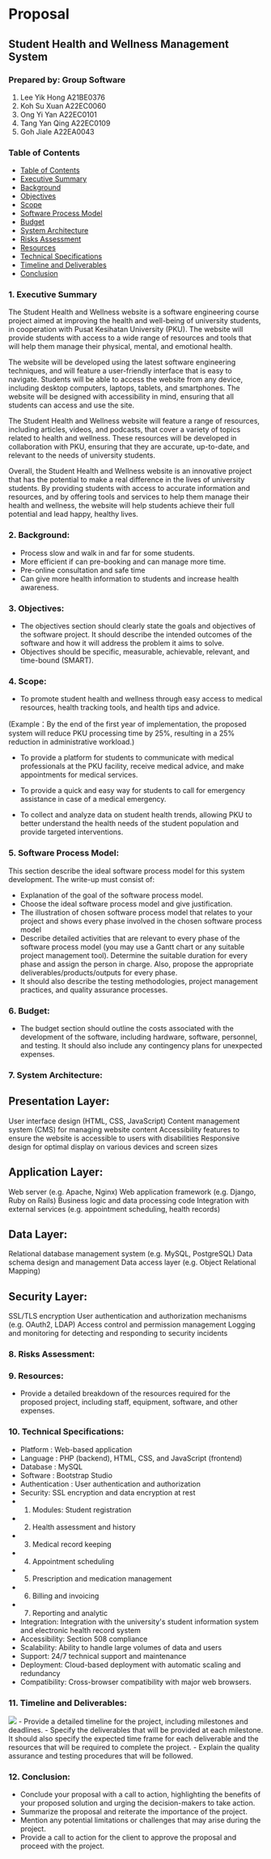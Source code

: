 #  Proposal 

## Student Health and Wellness Management System


### Prepared by: Group Software
  1. Lee Yik Hong A21BE0376
  2. Koh Su Xuan A22EC0060
  3. Ong Yi Yan A22EC0101
  4. Tang Yan Qing A22EC0109
  5. Goh Jiale A22EA0043

### Table of Contents
- [Table of Contents](#table-of-contents)
- [Executive Summary](#1-executive-summary)
- [Background](#2-background)
- [Objectives](#3-objectives)
- [Scope](#4-scope)
- [Software Process Model](#5-software-process-model)
- [Budget](#6-budget)
- [System Architecture](#7-system-architecture)
- [Risks Assessment](#8-risks-assessment)
- [Resources](#9-resources)
- [Technical Specifications](#10-technical-specifications)
- [Timeline and Deliverables](#11-timeline-and-deliverables)
- [Conclusion](#12-conclusion)
  
### 1. Executive Summary
The Student Health and Wellness website is a software engineering course project aimed at improving the health and well-being of university students, in cooperation with Pusat Kesihatan University (PKU). The website will provide students with access to a wide range of resources and tools that will help them manage their physical, mental, and emotional health.

The website will be developed using the latest software engineering techniques, and will feature a user-friendly interface that is easy to navigate. Students will be able to access the website from any device, including desktop computers, laptops, tablets, and smartphones. The website will be designed with accessibility in mind, ensuring that all students can access and use the site.

The Student Health and Wellness website will feature a range of resources, including articles, videos, and podcasts, that cover a variety of topics related to health and wellness. These resources will be developed in collaboration with PKU, ensuring that they are accurate, up-to-date, and relevant to the needs of university students.

Overall, the Student Health and Wellness website is an innovative project that has the potential to make a real difference in the lives of university students. By providing students with access to accurate information and resources, and by offering tools and services to help them manage their health and wellness, the website will help students achieve their full potential and lead happy, healthy lives.


### 2. Background:
- Process slow and walk in and far for some students.
- More efficient if can pre-booking and can manage more time.
- Pre-online consultation and safe time
- Can give more health information to students and increase health awareness.

### 3. Objectives:
- The objectives section should clearly state the goals and objectives of the software project. It should describe the intended outcomes of the software and how it will address the problem it aims to solve. 
- Objectives should be specific, measurable, achievable, relevant, and time-bound (SMART).

### 4. Scope: 
- To promote student health and wellness through easy access to medical resources, health tracking tools, and health tips and advice.

(Example：By the end of the first year of implementation, the proposed system will reduce PKU processing time by 25%, resulting in a 25% reduction in administrative workload.)

- To provide a platform for students to communicate with medical professionals at the PKU facility, receive medical advice, and make appointments for medical services.

- To provide a quick and easy way for students to call for emergency assistance in case of a medical emergency.

- To collect and analyze data on student health trends, allowing PKU to better understand the health needs of the student population and provide targeted interventions.


### 5. Software Process Model:
This section describe the ideal software process model for this system development. The write-up must consist of:
- Explanation of the goal of the software process model.
- Choose the ideal software process model and give justification.
- The illustration of chosen software process model that relates to your project and shows every phase involved in the chosen software process model
- Describe detailed activities that are relevant to every phase of the software process model (you may use a Gantt chart or any suitable project management tool). Determine the suitable duration for every phase and assign the person in charge. Also, propose the appropriate deliverables/products/outputs for every phase. 
- It should also describe the testing methodologies, project management practices, and quality assurance processes.

### 6. Budget:
- The budget section should outline the costs associated with the development of the software, including hardware, software, personnel, and testing. It should also include any contingency plans for unexpected expenses.

### 7. System Architecture:
## Presentation Layer:
User interface design (HTML, CSS, JavaScript)
Content management system (CMS) for managing website content
Accessibility features to ensure the website is accessible to users with disabilities
Responsive design for optimal display on various devices and screen sizes
## Application Layer:
Web server (e.g. Apache, Nginx)
Web application framework (e.g. Django, Ruby on Rails)
Business logic and data processing code
Integration with external services (e.g. appointment scheduling, health records)

## Data Layer:
Relational database management system (e.g. MySQL, PostgreSQL)
Data schema design and management
Data access layer (e.g. Object Relational Mapping)
## Security Layer:
SSL/TLS encryption
User authentication and authorization mechanisms (e.g. OAuth2, LDAP)
Access control and permission management
Logging and monitoring for detecting and responding to security incidents



### 8. Risks Assessment:




### 9. Resources:
- Provide a detailed breakdown of the resources required for the proposed project, including staff, equipment, software, and other expenses.

### 10. Technical Specifications:
- Platform : Web-based application
- Language : PHP (backend), HTML, CSS, and JavaScript (frontend)
- Database : MySQL
- Software : Bootstrap Studio
- Authentication : User authentication and authorization
- Security: SSL encryption and data encryption at rest
- 1. Modules: Student registration
- 2. Health assessment and history
- 3. Medical record keeping
- 4. Appointment scheduling
- 5. Prescription and medication management
- 6. Billing and invoicing
- 7. Reporting and analytic
- Integration: Integration with the university's student information system and electronic health record system
- Accessibility: Section 508 compliance
- Scalability: Ability to handle large volumes of data and users
- Support: 24/7 technical support and maintenance
- Deployment: Cloud-based deployment with automatic scaling and redundancy
- Compatibility: Cross-browser compatibility with major web browsers.

### 11. Timeline and Deliverables: 
<img src="https://user-images.githubusercontent.com/128159572/235561076-2a31e51a-10da-4f64-bfe1-4e8986df8d31.jpeg">
- Provide a detailed timeline for the project, including milestones and deadlines.
- Specify the deliverables that will be provided at each milestone. It should also specify the expected time frame for each deliverable and the resources that will be required to complete the project.
- Explain the quality assurance and testing procedures that will be followed.

### 12. Conclusion:
- Conclude your proposal with a call to action, highlighting the benefits of your proposed solution and urging the decision-makers to take action.
- Summarize the proposal and reiterate the importance of the project.
- Mention any potential limitations or challenges that may arise during the project.
- Provide a call to action for the client to approve the proposal and proceed with the project.

